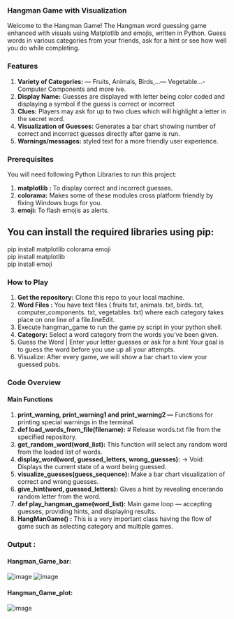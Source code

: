 ### Hangman Game with Visualization <br>

Welcome to the Hangman Game! The Hangman word guessing game enhanced with visuals using Matplotlib and emojis, written in Python. Guess words in various categories from your friends, ask for a hint or see how well you do while completing. <br>

### Features <br>

1. **Variety of Categories:** — Fruits, Animals, Birds,…— Vegetable…-Computer Components and more ive. <br>
2. **Display Name:** Guesses are displayed with letter being color coded and displaying a symbol if the guess is correct or incorrect <br>
3. **Clues:** Players may ask for up to two clues which will highlight a letter in the secret word. <br>
4. **Visualization of Guesses:** Generates a bar chart showing number of correct and incorrect guesses directly after game is run. <br>
5. **Warnings/messages:** styled text for a more friendly user experience. <br>

### Prerequisites <br>
You will need following Python Libraries to run this project: <br>

1. **matplotlib :** To display correct and incorrect guesses. <br>
2. **colorama:** Makes some of these modules cross platform friendly by fixing Windows bugs for you. <br>
3. **emoji:** To flash emojis as alerts. <br>

## You can install the required libraries using pip: <br>
pip install matplotlib colorama emoji
<br>
pip install matplotlib <br>
pip install emoji <br>
### How to Play <br>

1. **Get the repository:** Clone this repo to your local machine. <br>
2. **Word Files :** You have text files ( fruits txt, animals. txt, birds. txt, computer_components. txt, vegetables. txt) where each category takes place on one line of a file.lineEdit. <br>
3. Execute hangman_game to run the game py script in your python shell. <br>
4. **Category:** Select a word category from the words you've been given. <br>
5. Guess the Word | Enter your letter guesses or ask for a hint Your goal is to guess the word before you use up all your attempts. <br>
6. Visualize: After every game, we will show a bar chart to view your guessed pubs. <br>

### Code Overview <br>
#### Main Functions <br>

1. **print_warning, print_warning1 and print_warning2 —** Functions for printing special warnings in the terminal. <br>
2. **def load_words_from_file(filename):** # Release words.txt file from the specified repository. <br>
3. **get_random_word(word_list):** This function will select any random word from the loaded list of words. <br>
4. **display_word(word, guessed_letters, wrong_guesses):** -> Void: Displays the current state of a word being guessed. <br>
5. **visualize_guesses(guess_sequence):** Make a bar chart visualization of correct and wrong guesses. <br>
6. **give_hint(word, guessed_letters):** Gives a hint by revealing encerando random letter from the word.<br>
7. **def play_hangman_game(word_list):** Main game loop — accepting guesses, providing hints, and displaying results. <br>
8. **HangManGame() :** This is a very important class having the flow of game such as selecting category and multiple games. <br>

### Output : <br>
#### Hangman_Game_bar:<br>
![image](https://github.com/user-attachments/assets/e0f81bbd-f04b-4dc8-af15-03096173904e)
![image](https://github.com/user-attachments/assets/31756fef-08c3-4aec-8a9d-2387c49c890b)
#### Hangman_Game_plot:<br>
![image](https://github.com/user-attachments/assets/d9641b8b-1be3-44fd-81ad-dbccdc39959a)


